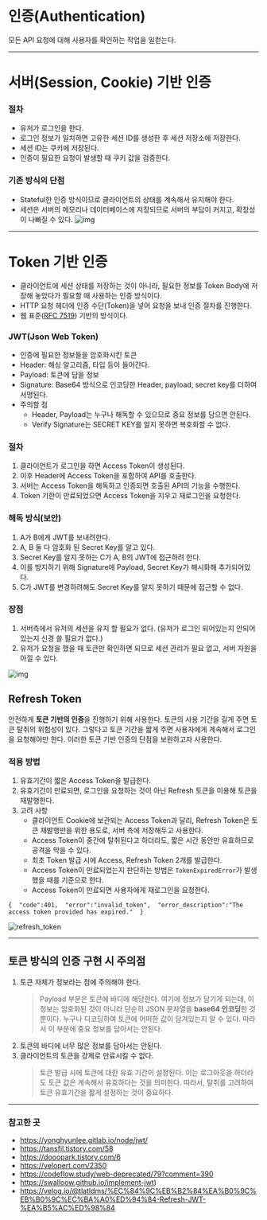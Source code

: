 # 인증(Authentication)
모든 API 요청에 대해 사용자를 확인하는 작업을 일컫는다.

---

# 서버(Session, Cookie) 기반 인증
### 절차
- 유저가 로그인을 한다.
- 로그인 정보가 일치하면 고유한 세션 ID를 생성한 후 세션 저장소에 저장한다.
- 세션 ID는 쿠키에 저장된다.
- 인증이 필요한 요청이 발생할 때 쿠키 값을 검증한다.

### 기존 방식의 단점
- Stateful한 인증 방식이므로 클라이언트의 상태를 계속해서 유지해야 한다.
- 세션은 서버의 메모리나 데이터베이스에 저장되므로 서버의 부담이 커지고, 확장성이 나빠질 수 있다.
![img](https://t1.daumcdn.net/cfile/tistory/994BEA345B53368401)

---

# Token 기반 인증
- 클라이언트에 세션 상태를 저장하는 것이 아니라, 필요한 정보를 Token Body에 저장해 놓았다가 필요할 때 사용하는 인증 방식이다. 
- HTTP 요청 헤더에 인증 수단(Token)을 넣어 요청을 보내 인증 절차를 진행한다.
- 웹 표준([RFC 7519](https://tools.ietf.org/html/rfc7519)) 기반의 방식이다.

### JWT(Json Web Token)
- 인증에 필요한 정보들을 암호화시킨 토큰
- Header: 해싱 알고리즘, 타입 등이 들어간다.
- Payload: 토큰에 담을 정보
- Signature:  Base64 방식으로 인코딩한 Header, payload, secret key를 더하여 서명된다.
- 주의할 점
  - Header, Payload는 누구나 해독할 수 있으므로 중요 정보를 담으면 안된다.
  - Verify Signature는 SECRET KEY를 알지 못하면 복호화할 수 없다.

### 절차
1. 클라이언트가 로그인을 하면 Access Token이 생성된다.
2. 이후 Header에 Access Token을 포함하여 API를 호출한다.
3. 서버는 Access Token을 해독하고 인증되면 호출된 API의 기능을 수행한다.
4. Token 기한이 만료되었으면 Access Token을 지우고 재로그인을 요청한다.

### 해독 방식(보안)
1. A가 B에게 JWT를 보내려한다.
2. A, B 둘 다 암호화 된 Secret Key를 알고 있다.
3. Secret Key를 알지 못하는 C가 A, B의 JWT에 접근하려 한다.
4. 이를 방지하기 위해 Signature에 Payload, Secret Key가 해시화해 추가되어있다.
5. C가 JWT를 변경하려해도 Secret Key를 알지 못하기 때문에 접근할 수 없다.

### 장점
1. 서버측에서 유저의 세션을 유지 할 필요가 없다. (유저가 로그인 되어있는지 안되어있는지 신경 쓸 필요가 없다.)
2. 유저가 요청을 했을 때 토큰만 확인하면 되므로 세션 관리가 필요 없고, 서버 자원을 아낄 수 있다.

![img](https://t1.daumcdn.net/cfile/tistory/995EC2345B53368912)

## Refresh Token
안전하게 **토큰 기반의 인증**을 진행하기 위해 사용한다. 토큰의 사용 기간을 길게 주면 토큰 탈취의 위험성이 있다. 그렇다고 토큰 기간을 짧게 주면 사용자에게 계속해서 로그인을 요청해야만 한다.
이러한 토큰 기반 인증의 단점을 보완하고자 사용한다.

### 적용 방법
1. 유효기간이 짧은 Access Token을 발급한다.
2. 유효기간이 만료되면, 로그인을 요청하는 것이 아닌 Refresh 토큰을 이용해 토큰을 재발행한다.
3. 고려 사항
	- 클라이언트 Cookie에 보관되는 Access Token과 달리, Refresh Token은 토큰 재발행만을 위한 용도로, 서버 측에 저장해두고 사용한다.
	- Access Token이 중간에 탈취된다고 하더라도, 짧은 시간 동안만 유효하므로 공격을 막을 수 있다.
	- 최초 Token 발급 시에 Access, Refresh Token 2개를 발급한다.
	- Access Token이 만료되었는지 판단하는 방법은 `TokenExpiredError`가 발생했을 때를 기준으로 한다.
	- Access Token이 만료되면 사용자에게 재로그인을 요청한다.
~~~
{  "code":401,  "error":"invalid_token",  "error_description":"The access token provided has expired."  }
~~~


![refresh_token](https://swalloow.github.io/assets/images/refresh%20token.png)

---

## 토큰 방식의 인증 구현 시 주의점
1. 토큰 자체가 정보라는 점에 주의해야 한다.
	> Payload 부분은 토큰에 바디에 해당한다. 여기에 정보가 담기게 되는데, 이 정보는 암호화된 것이 아니라 단순히 JSON 문자열을 **base64 인코딩**한 것 뿐이다. 누구나 디코딩하여 토큰에 어떠한 값이 담겨있는지 알 수 있다. 따라서 이 부분에 중요 정보를 담아서는 안된다.
2. 토큰의 바디에 너무 많은 정보를 담아서는 안된다.
3. 클라이언트의 토큰을 강제로 만료시킬 수 없다.
	> 토큰 발급 시에 토큰에 대한 유효 기간이 설정된다. 이는 로그아웃을 하더라도 토큰 값은 계속해서 유효하다는 것을 의미한다. 따라서, 탈취를 고려하여 토큰 유효기간을 짧게 설정하는 것이 중요하다.

---

### 참고한 곳
- https://yonghyunlee.gitlab.io/node/jwt/
- https://tansfil.tistory.com/58
- https://dooopark.tistory.com/6
- https://velopert.com/2350
- https://codeflow.study/web-deprecated/79?comment=390
- https://swalloow.github.io/implement-jwt)
- https://velog.io/@tlatldms/%EC%84%9C%EB%B2%84%EA%B0%9C%EB%B0%9C%EC%BA%A0%ED%94%84-Refresh-JWT-%EA%B5%AC%ED%98%84
